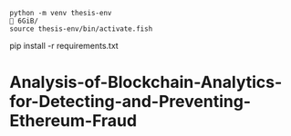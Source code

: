```
python -m venv thesis-env                                                                                  6GiB/
source thesis-env/bin/activate.fish
```

pip install -r requirements.txt
# Analysis-of-Blockchain-Analytics-for-Detecting-and-Preventing-Ethereum-Fraud
